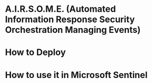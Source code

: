 # A.I.R.S.O.M.E. (Automated Information Response Security Orchestration Managing Events)



# How to Deploy


# How to use it in Microsoft Sentinel 

